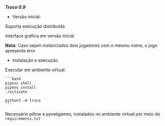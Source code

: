 ***Truco 0.9***

- Versão inicial:
    
Suporta execução distribuída

Interface gráfica em versão inicial

**Nota:** Caso sejam instanciados dois jogadores com o mesmo nome, o jogo apresenta erro

- Instalação e execução

Executar em ambiente virtual:
    
    ```bash
    pipenv shell
    pipenv install
    ./activate

    python3 -m truco
    ```
Necessário pillow e pynetgames, instalados no ambiente virtual por meio de `requirements.txt`